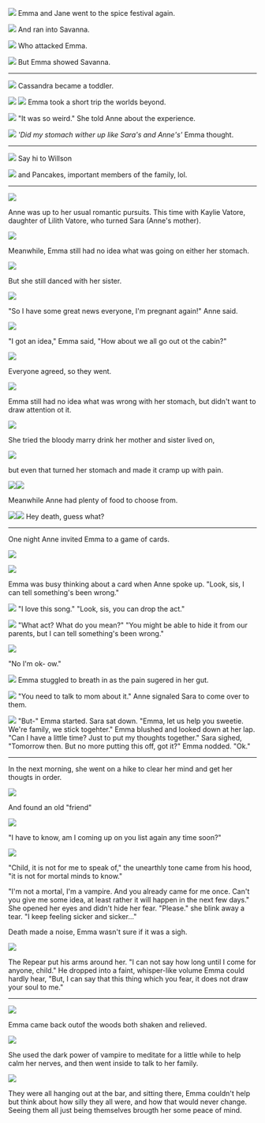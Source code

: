 ![](06-18-18_7-41-17%C2%A0PM.png)
Emma and Jane went to the spice festival again.

![](06-18-18_7-49-40%C2%A0PM.png)
And ran into Savanna.

![](06-18-18_7-50-02%C2%A0PM.png)
Who attacked Emma.

![](06-18-18_7-51-06%C2%A0PM.png)
But Emma showed Savanna.

----

![](06-19-18_2-10-45%C2%A0PM.png)
Cassandra became a toddler.

![](06-19-18_4-52-29%C2%A0PM.png)
![](06-19-18_4-52-47%C2%A0PM.png)
Emma took a short trip the worlds beyond.

![](06-19-18_4-57-40%C2%A0PM.png)
"It was so weird." She told Anne about the experience.

![](06-19-18_5-07-08%C2%A0PM.png)
*'Did my stomach wither up like Sara's and Anne's'* Emma thought.

----
![](06-19-18_5-22-20%C2%A0PM.png)
Say hi to Willson

![](06-19-18_5-22-43%C2%A0PM.png)
and Pancakes, important members of the family, lol.

----

![](06-19-18_8-31-17%C2%A0PM.png)

Anne was up to her usual romantic pursuits. This time with Kaylie Vatore, daughter of Lilith Vatore, who turned Sara (Anne's mother).

![](06-19-18_8-53-41%C2%A0PM.png)

Meanwhile, Emma still had no idea what was going on either her stomach.

![](06-19-18_8-59-43%C2%A0PM.png)

But she still danced with her sister.

![](06-19-18_10-03-19%C2%A0PM.png)

"So I have some great news everyone, I'm pregnant again!" Anne said.

![](06-19-18_10-07-37%C2%A0PM.png)

"I got an idea," Emma said, "How about we all go out ot the cabin?"

![](06-19-18_10-12-30%C2%A0PM.png)

Everyone agreed, so they went.

![](06-19-18_10-15-11%C2%A0PM.png)

Emma still had no idea what was wrong with her stomach, but didn't want to draw attention ot it.

![](06-19-18_10-18-19%C2%A0PM.png)

She tried the bloody marry drink her mother and sister lived on,

![](06-19-18_10-19-48%C2%A0PM.png)

but even that turned her stomach and made it cramp up with pain.

![](06-19-18_10-24-15%C2%A0PM.png)![](06-19-18_10-23-38%C2%A0PM.png)

Meanwhile Anne had plenty of food to choose from.

![](06-19-18_10-26-14%C2%A0PM.png)![](06-19-18_10-26-26%C2%A0PM.png)
Hey death, guess what?

----

One night Anne invited Emma to a game of cards.

![](06-19-18_10-34-09%C2%A0PM.png)

![](06-19-18_10-29-51%C2%A0PM.png)

Emma was busy thinking about a card when Anne spoke up. "Look, sis, I can tell something's been wrong."

![](06-19-18_10-34-22%C2%A0PM.png)
"I love this song."
"Look, sis, you can drop the act."

![](06-19-18_10-34-59%C2%A0PM.png)
"What act? What do you mean?"
"You might be able to hide it from our parents, but I can tell something's been wrong."

![](06-19-18_10-33-52%C2%A0PM.png)

"No I'm ok- ow."

![](06-19-18_10-31-22%C2%A0PM.png)
Emma stuggled to breath in as the pain sugered in her gut.

![](06-19-18_10-31-41%C2%A0PM.png)
"You need to talk to mom about it." Anne signaled Sara to come over to them.

![](06-19-18_10-43-08%C2%A0PM.png)
"But-" Emma started.
Sara sat down. "Emma, let us help you sweetie. We're family, we stick togehter."
Emma blushed and looked down at her lap. "Can I have a little time? Just to put my thoughts together."
Sara sighed, "Tomorrow then. But no more putting this off, got it?"
Emma nodded. "Ok."

----

In the next morning, she went on a hike to clear her mind and get her thougts in order.

![](06-19-18_11-46-23%C2%A0PM.png)

And found an old "friend"

![](06-19-18_11-49-00%C2%A0PM.png)

"I have to know, am I coming up on you list again any time soon?"

![](06-19-18_11-50-16%C2%A0PM.png)

"Child, it is not for me to speak of," the unearthly tone came from his hood, "it is not for mortal minds to know."

"I'm not a mortal, I'm a vampire. And you already came for me once. Can't you give me some idea, at least rather it will happen in the next few days." She opened her eyes and didn't hide her fear. "Please." she blink away a tear. "I keep feeling sicker and sicker..."

Death made a noise, Emma wasn't sure if it was a sigh.

![](06-19-18_11-49-42%C2%A0PM.png)

The Repear put his arms around her. "I can not say how long until I come for anyone, child." He dropped into a faint, whisper-like volume Emma could hardly hear, "But, I can say that this thing which you fear, it does not draw your soul to me."

----

![](06-19-18_11-57-25%C2%A0PM.png)

Emma came back outof the woods both shaken and relieved.

![](06-20-18_12-05-28%C2%A0AM.png)

She used the dark power of vampire to meditate for a little while to help calm her nerves, and then went inside to talk to her family.

![](06-20-18_12-14-34%C2%A0AM.png)

They were all hanging out at the bar, and sitting there, Emma couldn't help but think about how silly they all were, and how that would never change. Seeing them all just being themselves brougth her some peace of mind. 
